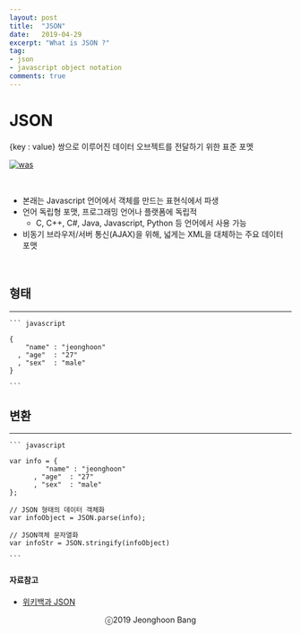 ```yaml
---
layout: post
title:  "JSON"
date:   2019-04-29
excerpt: "What is JSON ?"
tag:
- json
- javascript object notation
comments: true
---
```


# JSON

{key : value} 쌍으로 이루어진 데이터 오브젝트를 전달하기 위한 표준 포멧

[![was](https://jeonghoonb.github.io/assets/img/post_2019/20190429_json_01.png)](https://jeonghoonb.github.io/assets/img/post_2019/20190429_json_01.png)

<br>

* 본래는 Javascript 언어에서 객체를 만드는 표현식에서 파생
* 언어 독립형 포맷, 프로그래밍 언어나 플랫폼에 독립적
	* C, C++, C#, Java, Javascript, Python 등 언어에서 사용 가능
* 비동기 브라우저/서버 통신(AJAX)을 위해, 넓게는 XML을 대체하는 주요 데이터 포맷

<br>

## 형태
------

	``` javascript

	{
	    "name" : "jeonghoon"
	  , "age"  : "27"
	  , "sex"  : "male"
	}

	```

## 변환
---------------

	``` javascript

	var info = {
			 "name" : "jeonghoon"
		  , "age"  : "27"
		  , "sex"  : "male"
	};

	// JSON 형태의 데이터 객체화
	var infoObject = JSON.parse(info);

	// JSON객체 문자열화
	var infoStr = JSON.stringify(infoObject)

	```

#### 자료참고
* [위키백과 JSON](https://ko.wikipedia.org/wiki/JSON)

<center>ⓒ2019 Jeonghoon Bang</center>
